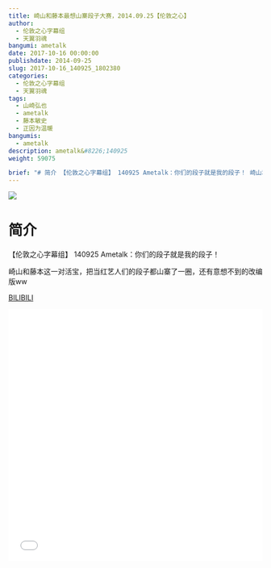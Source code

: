 ```yaml
---
title: 崎山和藤本最想山寨段子大赛，2014.09.25【伦敦之心】
author: 
  - 伦敦之心字幕组
  - 天翼羽魂
bangumi: ametalk
date: 2017-10-16 00:00:00
publishdate: 2014-09-25
slug: 2017-10-16_140925_1802380
categories: 
  - 伦敦之心字幕组
  - 天翼羽魂
tags: 
  - 山崎弘也
  - ametalk
  - 藤本敏史
  - 正因为温暖
bangumis: 
  - ametalk
description: ametalk&#8226;140925
weight: 59075

brief: "# 简介 【伦敦之心字幕组】 140925 Ametalk：你们的段子就是我的段子！ 崎山和藤本这一对活宝，把当红艺人们的段子都山寨了一圈，还有意想不到的改编版ww"
---
```


![](https://i.imgur.com/a2XVr11.jpg)

# 简介  
【伦敦之心字幕组】 140925 Ametalk：你们的段子就是我的段子！


崎山和藤本这一对活宝，把当红艺人们的段子都山寨了一圈，还有意想不到的改编版ww

  [BILIBILI](https://www.bilibili.com/video/av1802380/)


<div class="vcontainer">  <iframe class='video' src="//www.bilibili.com/blackboard/player.html?aid=1802380" width="100%" height="500" frameborder="0" allowfullscreen="allowfullscreen"></iframe></div>
